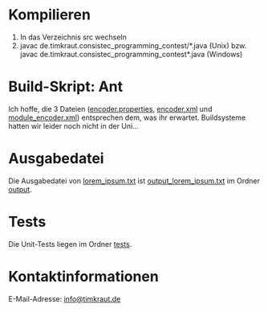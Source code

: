# Kompilieren
1. In das Verzeichnis src wechseln
2. javac de.timkraut.consistec_programming_contest/*.java (Unix) bzw.
   javac de.timkraut.consistec_programming_contest\*.java (Windows)

# Build-Skript: Ant
Ich hoffe, die 3 Dateien ([encoder.properties](/encoder.properties), [encoder.xml](/encoder.xml) und [module_encoder.xml](/module_encoder.xml)) entsprechen dem, was ihr erwartet. Buildsysteme hatten wir leider noch nicht in der Uni...

# Ausgabedatei
Die Ausgabedatei von [lorem_ipsum.txt](/input/lorem_ipsum.txt) ist [output_lorem_ipsum.txt](/output/lorem_ipsum.txt) im Ordner [output](/output/).

# Tests
Die Unit-Tests liegen im Ordner [tests](/tests/).

# Kontaktinformationen
E-Mail-Adresse: info@timkraut.de